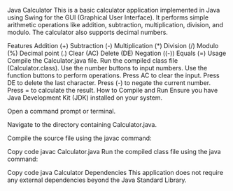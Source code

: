 Java Calculator
This is a basic calculator application implemented in Java using Swing for the GUI (Graphical User Interface). It performs simple arithmetic operations like addition, subtraction, multiplication, division, and modulo. The calculator also supports decimal numbers.

Features
Addition (+)
Subtraction (-)
Multiplication (*)
Division (/)
Modulo (%)
Decimal point (.)
Clear (AC)
Delete (DE)
Negation ((-))
Equals (=)
Usage
Compile the Calculator.java file.
Run the compiled class file (Calculator.class).
Use the number buttons to input numbers.
Use the function buttons to perform operations.
Press AC to clear the input.
Press DE to delete the last character.
Press (-) to negate the current number.
Press = to calculate the result.
How to Compile and Run
Ensure you have Java Development Kit (JDK) installed on your system.

Open a command prompt or terminal.

Navigate to the directory containing Calculator.java.

Compile the source file using the javac command:

Copy code
javac Calculator.java
Run the compiled class file using the java command:

Copy code
java Calculator
Dependencies
This application does not require any external dependencies beyond the Java Standard Library.

